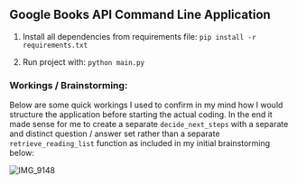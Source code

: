 ## Google Books API Command Line Application

1. Install all dependencies from requirements file: `pip install -r requirements.txt`

2. Run project with: `python main.py`

### Workings / Brainstorming:

Below are some quick workings I used to confirm in my mind how I would structure the application before starting the actual coding.
In the end it made sense for me to create a separate `decide_next_steps` with a separate and distinct question / answer set rather than a separate `retrieve_reading_list` function as included in my initial brainstorming below:

![IMG_9148](https://user-images.githubusercontent.com/4712052/208736594-722d474b-19d2-463a-bb71-a64483b72a15.jpg)

